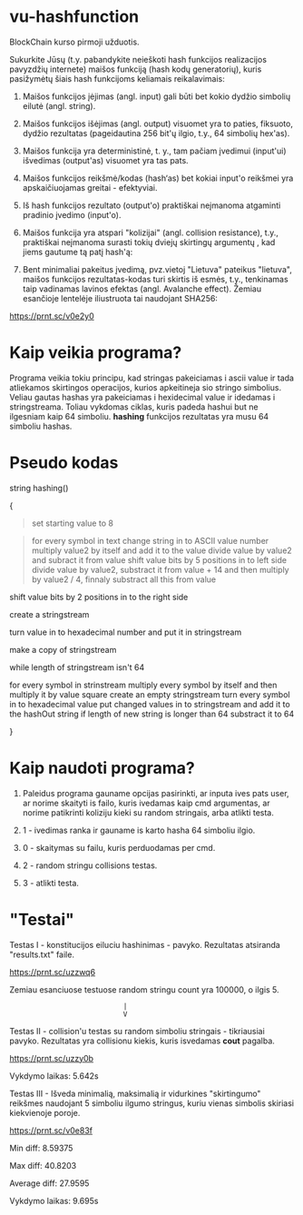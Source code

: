 # vu-hashfunction

BlockChain kurso pirmoji užduotis.

Sukurkite Jūsų (t.y. pabandykite neieškoti hash funkcijos realizacijos pavyzdžių internete) maišos funkciją (hash kodų generatorių), kuris
pasižymėtų šiais hash funkcijoms keliamais reikalavimais:

1. Maišos funkcijos įėjimas (angl. input) gali būti bet kokio dydžio simbolių eilutė (angl. string).

2. Maišos funkcijos išėjimas (angl. output) visuomet yra to paties, fiksuoto, dydžio rezultatas (pageidautina 256 bit'ų ilgio, t.y., 64 simbolių
hex'as).

3. Maišos funkcija yra deterministinė, t. y., tam pačiam įvedimui (input'ui) išvedimas (output'as) visuomet yra tas pats.

4. Maišos funkcijos reikšmė/kodas (hash‘as) bet kokiai input'o reikšmei yra apskaičiuojamas greitai - efektyviai.

5. Iš hash funkcijos rezultato (output'o) praktiškai neįmanoma atgaminti pradinio įvedimo (input'o).

6. Maišos funkcija yra atspari "kolizijai" (angl. collision resistance), t.y., praktiškai neįmanoma surasti tokių dviejų skirtingų argumentų
, kad jiems gautume tą patį hash'ą:

7. Bent minimaliai pakeitus įvedimą, pvz.vietoj "Lietuva" pateikus "lietuva", maišos funkcijos rezultatas-kodas turi skirtis iš esmės, t.y.,
tenkinamas taip vadinamas lavinos efektas (angl. Avalanche effect). Žemiau esančioje lentelėje iliustruota tai naudojant SHA256:

https://prnt.sc/v0e2y0

# Kaip veikia programa?

Programa veikia tokiu principu, kad stringas pakeiciamas i ascii value ir tada atliekamos skirtingos operacijos, kurios apkeitineja sio stringo simbolius. Veliau gautas hashas yra pakeiciamas i hexidecimal value ir idedamas i stringstreama. Toliau vykdomas ciklas, kuris padeda hashui but ne ilgesniam kaip 64 simboliu. **hashing** funkcijos rezultatas yra musu 64 simboliu hashas.

# Pseudo kodas

string hashing() 

{

>set starting value to 8

>for every symbol in text
    change string in to ASCII value number
    multiply value2 by itself and add it to the value
    divide value by value2 and subract it from value
    shift value bits by 5 positions in to left side
    divide value by value2, substract it from value + 14 and then multiply by value2 / 4, finnaly substract all this from value
    
shift value bits by 2 positions in to the right side

create a stringstream

turn value in to hexadecimal number and put it in stringstream

make a copy of stringstream

while length of stringstream isn't 64

  for every symbol in strinstream
     multiply every symbol by itself and then multiply it by value square
     create an empty stringstream
     turn every symbol in to hexadecimal value
     put changed values in to stringstream and add it to the hashOut string
  if length of new string is longer than 64
     substract it to 64
    
}
# Kaip naudoti programa?

1. Paleidus programa gauname opcijas pasirinkti, ar inputa ives pats user, ar norime skaityti is failo, kuris ivedamas kaip cmd argumentas, ar norime patikrinti koliziju kieki su random stringais, arba atlikti testa.

2. 1 - ivedimas ranka ir gauname is karto hasha 64 simboliu ilgio.

3. 0 - skaitymas su failu, kuris perduodamas per cmd.

4. 2 - random stringu collisions testas.

5. 3 - atlikti testa.

# "Testai"

Testas I - konstitucijos eiluciu hashinimas - pavyko. Rezultatas atsiranda "results.txt" faile.

https://prnt.sc/uzzwq6

Zemiau esanciuose testuose random stringu count yra 100000, o ilgis 5.

                                |
                                V
                 
Testas II - collision'u testas su random simboliu stringais - tikriausiai pavyko. Rezultatas yra collisionu kiekis, kuris isvedamas **cout** pagalba.

https://prnt.sc/uzzy0b 

Vykdymo laikas: 5.642s

Testas III - Išveda minimalią, maksimalią ir vidurkines "skirtingumo" reikšmes naudojant 5 simboliu ilgumo stringus, kuriu vienas simbolis skiriasi kiekvienoje poroje.

https://prnt.sc/v0e83f

Min diff: 8.59375

Max diff: 40.8203

Average diff: 27.9595

Vykdymo laikas: 9.695s
